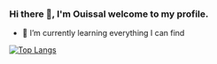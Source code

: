 ### Hi there 👋, I'm Ouissal welcome to my profile.

<!--
**ouissal-edd/ouissal-edd** is a ✨ _special_ ✨ repository because its `README.md` (this file) appears on your GitHub profile.

Here are some ideas to get you started:
-->



- 🌱 I’m currently learning everything I can find



[![Top Langs](https://github-readme-stats.vercel.app/api/top-langs/?username=ouissal-edd&layout=compact)](https://github.com/ouissal-edd)

